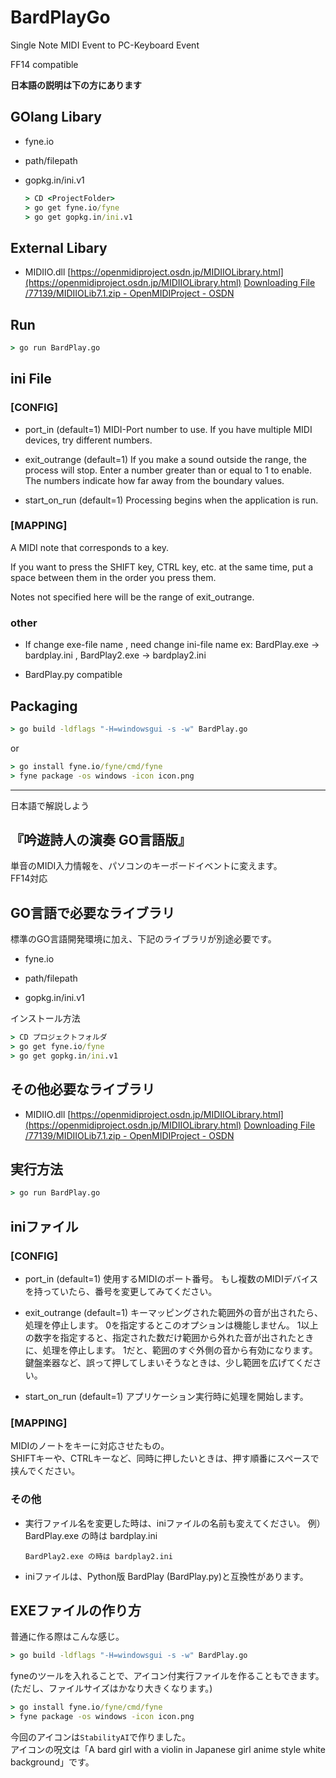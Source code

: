 # BardPlayGo

Single Note MIDI Event to PC-Keyboard Event  

FF14 compatible  

**日本語の説明は下の方にあります**

## GOlang Libary

* fyne.io

* path/filepath

* gopkg.in/ini.v1
  
  ```cmd
  > CD <ProjectFolder>
  > go get fyne.io/fyne
  > go get gopkg.in/ini.v1
  ```

## External Libary

* MIDIIO.dll
  [https://openmidiproject.osdn.jp/MIDIIOLibrary.html](https://openmidiproject.osdn.jp/MIDIIOLibrary.html)
  [Downloading File /77139/MIDIIOLib7.1.zip - OpenMIDIProject - OSDN](https://osdn.net/projects/openmidiproject/downloads/77139/MIDIIOLib7.1.zip/)

## Run

```cmd
> go run BardPlay.go
```

## ini File

### [CONFIG]

* port_in (default=1)
  MIDI-Port number to use.
  If you have multiple MIDI devices, try different numbers.

* exit_outrange (default=1)
  If you make a sound outside the range, the process will stop.
  Enter a number greater than or equal to 1 to enable.
  The numbers indicate how far away from the boundary values.

* start_on_run (default=1)
  Processing begins when the application is run.

### [MAPPING]

A MIDI note that corresponds to a key.

If you want to press the SHIFT key, CTRL key, etc. at the same time, put a space between them in the order you press them.

Notes not specified here will be the range of exit_outrange.

### other

* If change exe-file name , need change ini-file name 
  ex: BardPlay.exe -> bardplay.ini  ,  BardPlay2.exe -> bardplay2.ini

* BardPlay.py compatible

## Packaging

```cmd
> go build -ldflags "-H=windowsgui -s -w" BardPlay.go 
```

or

```cmd
> go install fyne.io/fyne/cmd/fyne
> fyne package -os windows -icon icon.png
```

---

日本語で解説しよう

## 『吟遊詩人の演奏 GO言語版』

単音のMIDI入力情報を、パソコンのキーボードイベントに変えます。  
FF14対応  

## GO言語で必要なライブラリ

標準のGO言語開発環境に加え、下記のライブラリが別途必要です。

* fyne.io

* path/filepath

* gopkg.in/ini.v1

インストール方法  

```cmd
> CD プロジェクトフォルダ
> go get fyne.io/fyne
> go get gopkg.in/ini.v1
```

## その他必要なライブラリ

* MIDIIO.dll
  [https://openmidiproject.osdn.jp/MIDIIOLibrary.html](https://openmidiproject.osdn.jp/MIDIIOLibrary.html)
  [Downloading File /77139/MIDIIOLib7.1.zip - OpenMIDIProject - OSDN](https://osdn.net/projects/openmidiproject/downloads/77139/MIDIIOLib7.1.zip/)

## 実行方法

```cmd
> go run BardPlay.go
```

## iniファイル

### [CONFIG]

* port_in (default=1)
  使用するMIDIのポート番号。
  もし複数のMIDIデバイスを持っていたら、番号を変更してみてください。

* exit_outrange (default=1)
  キーマッピングされた範囲外の音が出されたら、処理を停止します。
  0を指定するとこのオプションは機能しません。
  1以上の数字を指定すると、指定された数だけ範囲から外れた音が出されたときに、処理を停止します。
  1だと、範囲のすぐ外側の音から有効になります。
  鍵盤楽器など、誤って押してしまいそうなときは、少し範囲を広げてください。

* start_on_run (default=1)
  アプリケーション実行時に処理を開始します。

### [MAPPING]

MIDIのノートをキーに対応させたもの。  
SHIFTキーや、CTRLキーなど、同時に押したいときは、押す順番にスペースで挟んでください。  

### その他

* 実行ファイル名を変更した時は、iniファイルの名前も変えてください。
  例）BardPlay.exe の時は bardplay.ini 
  
      BardPlay2.exe の時は bardplay2.ini
- iniファイルは、Python版 BardPlay (BardPlay.py)と互換性があります。

## EXEファイルの作り方

普通に作る際はこんな感じ。

```cmd
> go build -ldflags "-H=windowsgui -s -w" BardPlay.go 
```

fyneのツールを入れることで、アイコン付実行ファイルを作ることもできます。  
(ただし、ファイルサイズはかなり大きくなります。)  

```cmd
> go install fyne.io/fyne/cmd/fyne
> fyne package -os windows -icon icon.png
```

今回のアイコンは`StabilityAI`で作りました。  
アイコンの呪文は「A bard girl with a violin in Japanese girl anime style white background」です。
